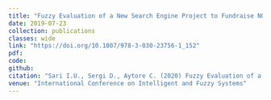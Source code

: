 ```yaml
---
title: "Fuzzy Evaluation of a New Search Engine Project to Fundraise NGOs"
date: 2019-07-23
collection: publications
classes: wide
link: "https://doi.org/10.1007/978-3-030-23756-1_152"
pdf: 
code: 
github:
citation: "Sari I.U., Sergi D., Aytore C. (2020) Fuzzy Evaluation of a New Search Engine Project to Fundraise NGOs. In: Kahraman C., Cebi S., Cevik Onar S., Oztaysi B., Tolga A., Sari I. (eds) Intelligent and Fuzzy Techniques in Big Data Analytics and Decision Making. INFUS 2019. Advances in Intelligent Systems and Computing, vol 1029. Springer, Cham. https://doi.org/10.1007/978-3-030-23756-1_152"
venue: "International Conference on Intelligent and Fuzzy Systems"
---
```

